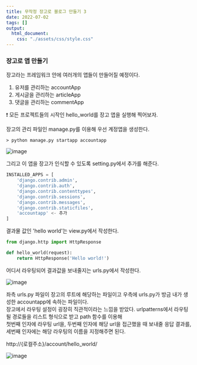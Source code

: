 ```yaml
---
title: 무작정 장고로 블로그 만들기 3
date: 2022-07-02
tags: []
output:
  html_document:
    css: "./assets/css/style.css"
---
```


### 장고로 앱 만들기

장고라는 프레임워크 안에 여러개의 앱들이 만들어질 예정이다.   
1. 유저를 관리하는 accountApp   
2. 게시글을 관리하는 articleApp   
3. 댓글을 관리하는 commentApp  
  
  
  
❗ 모든 프로젝트들의 시작인 hello_world를 장고 앱을 실행해 찍어보자.    

장고의 관리 파일인 manage.py를 이용해 우선 계정앱을 생성한다.   

```
> python manage.py startapp accountapp
```

![image](https://user-images.githubusercontent.com/24996316/177019633-82a52059-e7b1-462b-a0c5-9e05c6ac452c.png)


그리고 이 앱을 장고가 인식할 수 있도록 setting.py에서 추가를 해준다.   

```python
INSTALLED_APPS = [
    'django.contrib.admin',
    'django.contrib.auth',
    'django.contrib.contenttypes',
    'django.contrib.sessions',
    'django.contrib.messages',
    'django.contrib.staticfiles',
    'accountapp' <- 추가
]
```


결과물 값인 'hello world'는 view.py에서 작성한다.   

```python
from django.http import HttpResponse

def hello_world(request):
    return HttpResponse('Hello world!')
```

어디서 라우팅되어 결과값을 보내줄지는 urls.py에서 작성한다.   

![image](https://user-images.githubusercontent.com/24996316/177019811-2daf1123-e14f-4fd5-a3e9-a9384b11dbc2.png)

좌측 urls.py 파일이 장고의 루트에 해당하는 파일이고 우측에 urls.py가 방금 내가 생성한 accountapp에 속하는 파일이다.   
장고에서 라우팅 설정이 굉장히 직관적이라는 느낌을 받았다. urlpatterns에서 라우팅될 경로들을 리스트 형식으로 받고 path 함수를 이용해   
첫번째 인자에 라우팅 url을, 두번째 인자에 해당 url을 접근했을 때 보내줄 응답 결과를, 세번째 인자에는 해당 라우팅의 이름을 지정해주면 된다.   

http://{로컬주소}/account/hello_world/ 

![image](https://user-images.githubusercontent.com/24996316/177022921-72f4601e-6919-4a68-a6ae-108f6e5fd2d0.png)



